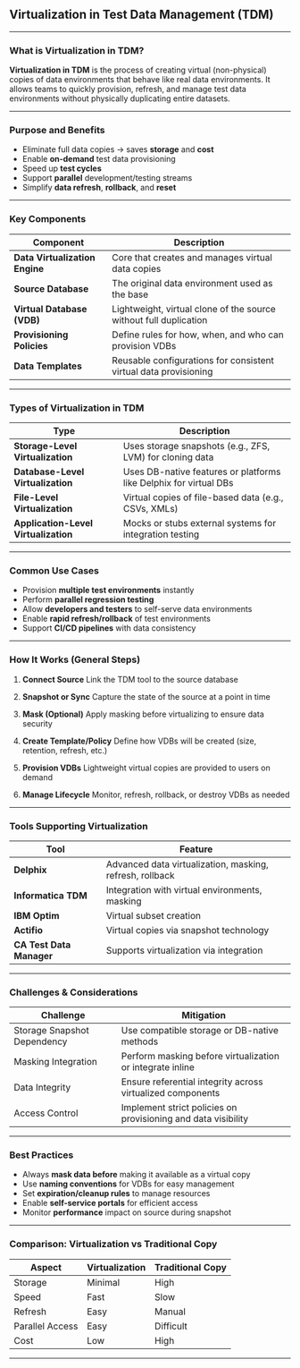 ## **Virtualization in Test Data Management (TDM)**

---

### **What is Virtualization in TDM?**

**Virtualization in TDM** is the process of creating virtual (non-physical) copies of data environments that behave like real data environments. It allows teams to quickly provision, refresh, and manage test data environments without physically duplicating entire datasets.

---

### **Purpose and Benefits**

* Eliminate full data copies → saves **storage** and **cost**
* Enable **on-demand** test data provisioning
* Speed up **test cycles**
* Support **parallel** development/testing streams
* Simplify **data refresh**, **rollback**, and **reset**

---

### **Key Components**

| Component                      | Description                                                       |
| ------------------------------ | ----------------------------------------------------------------- |
| **Data Virtualization Engine** | Core that creates and manages virtual data copies                 |
| **Source Database**            | The original data environment used as the base                    |
| **Virtual Database (VDB)**     | Lightweight, virtual clone of the source without full duplication |
| **Provisioning Policies**      | Define rules for how, when, and who can provision VDBs            |
| **Data Templates**             | Reusable configurations for consistent virtual data provisioning  |

---

### **Types of Virtualization in TDM**

| Type                                 | Description                                                       |
| ------------------------------------ | ----------------------------------------------------------------- |
| **Storage-Level Virtualization**     | Uses storage snapshots (e.g., ZFS, LVM) for cloning data          |
| **Database-Level Virtualization**    | Uses DB-native features or platforms like Delphix for virtual DBs |
| **File-Level Virtualization**        | Virtual copies of file-based data (e.g., CSVs, XMLs)              |
| **Application-Level Virtualization** | Mocks or stubs external systems for integration testing           |

---

### **Common Use Cases**

* Provision **multiple test environments** instantly
* Perform **parallel regression testing**
* Allow **developers and testers** to self-serve data environments
* Enable **rapid refresh/rollback** of test environments
* Support **CI/CD pipelines** with data consistency

---

### **How It Works (General Steps)**

1. **Connect Source**
   Link the TDM tool to the source database

2. **Snapshot or Sync**
   Capture the state of the source at a point in time

3. **Mask (Optional)**
   Apply masking before virtualizing to ensure data security

4. **Create Template/Policy**
   Define how VDBs will be created (size, retention, refresh, etc.)

5. **Provision VDBs**
   Lightweight virtual copies are provided to users on demand

6. **Manage Lifecycle**
   Monitor, refresh, rollback, or destroy VDBs as needed

---

### **Tools Supporting Virtualization**

| Tool                     | Feature                                                  |
| ------------------------ | -------------------------------------------------------- |
| **Delphix**              | Advanced data virtualization, masking, refresh, rollback |
| **Informatica TDM**      | Integration with virtual environments, masking           |
| **IBM Optim**            | Virtual subset creation                                  |
| **Actifio**              | Virtual copies via snapshot technology                   |
| **CA Test Data Manager** | Supports virtualization via integration                  |

---

### **Challenges & Considerations**

| Challenge                   | Mitigation                                                    |
| --------------------------- | ------------------------------------------------------------- |
| Storage Snapshot Dependency | Use compatible storage or DB-native methods                   |
| Masking Integration         | Perform masking before virtualization or integrate inline     |
| Data Integrity              | Ensure referential integrity across virtualized components    |
| Access Control              | Implement strict policies on provisioning and data visibility |

---

### **Best Practices**

* Always **mask data before** making it available as a virtual copy
* Use **naming conventions** for VDBs for easy management
* Set **expiration/cleanup rules** to manage resources
* Enable **self-service portals** for efficient access
* Monitor **performance** impact on source during snapshot

---

### **Comparison: Virtualization vs Traditional Copy**

| Aspect          | Virtualization | Traditional Copy |
| --------------- | -------------- | ---------------- |
| Storage         | Minimal        | High             |
| Speed           | Fast           | Slow             |
| Refresh         | Easy           | Manual           |
| Parallel Access | Easy           | Difficult        |
| Cost            | Low            | High             |

---
